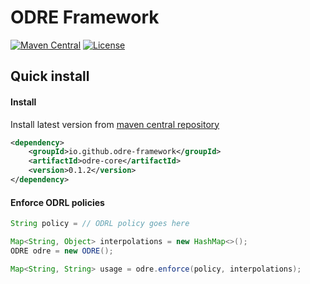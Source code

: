 # ODRE Framework
[![Maven Central](https://maven-badges.herokuapp.com/maven-central/cz.jirutka.rsql/rsql-parser/badge.png?version=0.1.2&style=flat&gav=true)](https://central.sonatype.com/artifact/io.github.odre-framework/odre-core) [![License](https://img.shields.io/badge/License-Apache%202.0-blue.svg)](https://opensource.org/licenses/Apache-2.0)

## Quick install

#### Install
Install latest version from  [maven central repository](https://central.sonatype.com/artifact/io.github.odre-framework/odre-core)

```xml
<dependency>
    <groupId>io.github.odre-framework</groupId>
    <artifactId>odre-core</artifactId>
    <version>0.1.2</version>
</dependency>
```

#### Enforce ODRL policies

````java
String policy = // ODRL policy goes here

Map<String, Object> interpolations = new HashMap<>();
ODRE odre = new ODRE();

Map<String, String> usage = odre.enforce(policy, interpolations);
````
